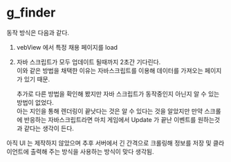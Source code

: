 # g_finder

동작 방식은 다음과 같다.

1. vebView 에서 특정 채용 페이지를 load
2. 자바 스크립트가 모두 업데이트 될때까지 2초간 기다린다.  
   이와 같은 방법을 채택한 이유는 자바스크립트를 이용해 데이터를 가져오는 페이지가 있기 때문.
   
   추가로 다른 방법을 확인해 봤지만 자바 스크립트가 동작중인지 아닌지 알 수 있는 방법이 없었다.  
   아는 지인을 통해 렌더링이 끝낫다는 것은 알 수 있다는 것을 알았지만 만약 스크롤에 반응하는 자바스크립트라면 마치 
   게임에서 Update 가 끝난 이벤트를 원하는것과 같다는 생각이 든다.
   
 아직 UI 는 제작하지 않았으며 추후 서버에서 긴 간격으로 크롤링해 정보를 저장 및 클라이언트에 출력해 주는 방식을 사용하는 방식이 맞다 생각됨.
